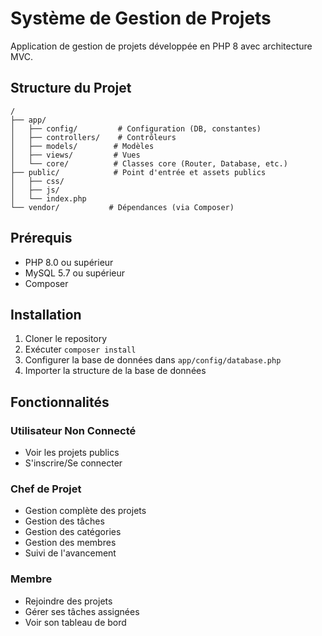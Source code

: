 # Système de Gestion de Projets

Application de gestion de projets développée en PHP 8 avec architecture MVC.

## Structure du Projet
```
/
├── app/
│   ├── config/         # Configuration (DB, constantes)
│   ├── controllers/    # Contrôleurs
│   ├── models/        # Modèles
│   ├── views/         # Vues
│   └── core/          # Classes core (Router, Database, etc.)
├── public/            # Point d'entrée et assets publics
│   ├── css/
│   ├── js/
│   └── index.php
└── vendor/           # Dépendances (via Composer)
```

## Prérequis
- PHP 8.0 ou supérieur
- MySQL 5.7 ou supérieur
- Composer

## Installation
1. Cloner le repository
2. Exécuter `composer install`
3. Configurer la base de données dans `app/config/database.php`
4. Importer la structure de la base de données

## Fonctionnalités
### Utilisateur Non Connecté
- Voir les projets publics
- S'inscrire/Se connecter

### Chef de Projet
- Gestion complète des projets
- Gestion des tâches
- Gestion des catégories
- Gestion des membres
- Suivi de l'avancement

### Membre
- Rejoindre des projets
- Gérer ses tâches assignées
- Voir son tableau de bord
